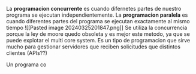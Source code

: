 La **programacion concurrente** es cuando difernetes partes de nuestro programa se ejecutan independientemente.
 La **programacion paralela** es cuando diferentes partes del programa se ejecutan exactamente al mismo tiempo
 ![[Pasted image 20240325201847.png]]
Se utiliza la concurrencia porque la ley de moore quedo obsoleta y es mejor este metodo, ya que se puede explotar el multi core system. Es un tipo de programacion que sirve mucho para gestionar servidores que reciben solicitudes que distintos clientes (APIs??)


Un programa co

